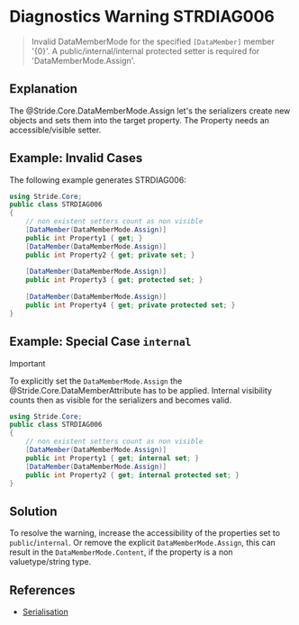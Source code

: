 # Diagnostics Warning STRDIAG006

> Invalid DataMemberMode for the specified `[DataMember]` member '{0}'. A public/internal/internal protected setter is required for 'DataMemberMode.Assign'.

## Explanation

The @Stride.Core.DataMemberMode.Assign let's the serializers create new objects and sets them into the target property. The Property needs an accessible/visible setter.

## Example: Invalid Cases

The following example generates STRDIAG006:

```csharp
using Stride.Core;
public class STRDIAG006
{
    // non existent setters count as non visible
    [DataMember(DataMemberMode.Assign)]
    public int Property1 { get; }
    [DataMember(DataMemberMode.Assign)]
    public int Property2 { get; private set; }
    
    [DataMember(DataMemberMode.Assign)]
    public int Property3 { get; protected set; }
    
    [DataMember(DataMemberMode.Assign)]
    public int Property4 { get; private protected set; }
}
```

## Example: Special Case `internal`

> [!IMPORTANT]
> To explicitly set the `DataMemberMode.Assign` the @Stride.Core.DataMemberAttribute has to be applied.
> Internal visibility counts then as visible for the serializers and becomes valid.

```csharp
using Stride.Core;
public class STRDIAG006
{
    // non existent setters count as non visible
    [DataMember(DataMemberMode.Assign)]
    public int Property1 { get; internal set; }
    [DataMember(DataMemberMode.Assign)]
    public int Property2 { get; internal protected set; }
}
```

## Solution

To resolve the warning, increase the accessibility of the properties set to `public`/`internal`. Or remove the explicit `DataMemberMode.Assign`, this can result in the `DataMemberMode.Content`, if the property is a non valuetype/string type.

## References

- [Serialisation](../manual/scripts/serialization.md)
